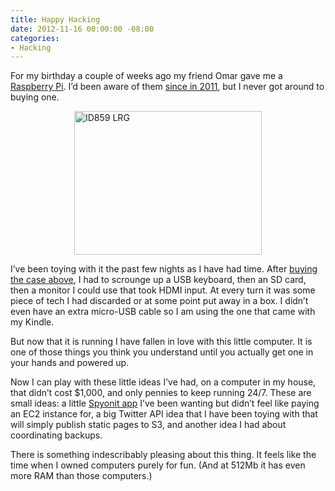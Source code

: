 ```yaml
---
title: Happy Hacking
date: 2012-11-16 00:00:00 -08:00
categories:
- Hacking
---
```


<p>For my birthday a couple of weeks ago my friend Omar gave me a <a href="http://www.raspberrypi.org">Raspberry Pi</a>. I’d been aware of them <a href="http://notes.torrez.org/2011/12/little-linux-home-server-appliance.html">since in 2011</a>, but I never got around to buying one.</p>

<p><img style="display:block; margin-left:auto; margin-right:auto;" src="http://torrez.typepad.com/.a/6a00d8341bfc1653ef017c339b8a8c970b-pi" alt="ID859 LRG" title="ID859_LRG.jpg" border="0" width="300" height="230" /></p>

<p>I’ve been toying with it the past few nights as I have had time. After <a href="https://www.adafruit.com/products/998">buying the case above</a>, I had to scrounge up a USB keyboard, then an SD card, then a monitor I could use that took HDMI input. At every turn it was some piece of tech I had discarded or at some point put away in a box. I didn’t even have an extra micro-USB cable so I am using the one that came with my Kindle.</p>

<p>But now that it is running I have fallen in love with this little computer. It is one of those things you think you understand until you actually get one in your hands and powered up.</p>

<p>Now I can play with these little ideas I’ve had, on a computer in my house, that didn’t cost $1,000, and only pennies to keep running 24/7. These are small ideas: a little <a href="http://www.theobvious.com/archive/1999/12/27.html">Spyonit app</a> I’ve been wanting but didn’t feel like paying an EC2 instance for, a big Twitter API idea that I have been toying with that will simply publish static pages to S3, and another idea I had about coordinating backups.</p>

<p>There is something indescribably pleasing about this thing. It feels like the time when I owned computers purely for fun. (And at 512Mb it has even more RAM than those computers.)</p>
